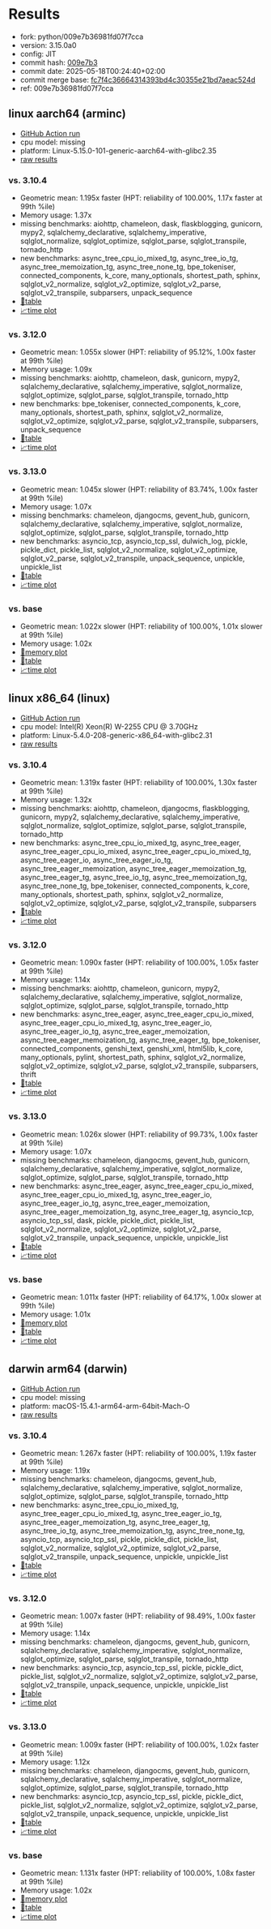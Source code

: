 # Results

- fork: python/009e7b36981fd07f7cca
- version: 3.15.0a0
- config: JIT
- commit hash: [009e7b3](https://github.com/python/cpython/commit/009e7b3)
- commit date: 2025-05-18T00:24:40+02:00
- commit merge base: [fc7f4c36664314393bd4c30355e21bd7aeac524d](https://github.com/python/cpython/commit/fc7f4c36664314393bd4c30355e21bd7aeac524d)
- ref: 009e7b36981fd07f7cca

## linux aarch64 (arminc)

- [GitHub Action run](https://github.com/faster-cpython/benchmarking/actions/runs/15090293379)
- cpu model: missing
- platform: Linux-5.15.0-101-generic-aarch64-with-glibc2.35
- [raw results](bm-20250518-arminc-aarch64-python-009e7b36981fd07f7cca-3.15.0a0-009e7b3.json)

### vs. 3.10.4

- Geometric mean: 1.195x faster (HPT: reliability of 100.00%, 1.17x faster at 99th %ile)
- Memory usage: 1.37x
- missing benchmarks: aiohttp, chameleon, dask, flaskblogging, gunicorn, mypy2, sqlalchemy_declarative, sqlalchemy_imperative, sqlglot_normalize, sqlglot_optimize, sqlglot_parse, sqlglot_transpile, tornado_http
- new benchmarks: async_tree_cpu_io_mixed_tg, async_tree_io_tg, async_tree_memoization_tg, async_tree_none_tg, bpe_tokeniser, connected_components, k_core, many_optionals, shortest_path, sphinx, sqlglot_v2_normalize, sqlglot_v2_optimize, sqlglot_v2_parse, sqlglot_v2_transpile, subparsers, unpack_sequence
- [📄table](bm-20250518-arminc-aarch64-python-009e7b36981fd07f7cca-3.15.0a0-009e7b3-vs-3.10.4.md)
- [📈time plot](bm-20250518-arminc-aarch64-python-009e7b36981fd07f7cca-3.15.0a0-009e7b3-vs-3.10.4.svg)

### vs. 3.12.0

- Geometric mean: 1.055x slower (HPT: reliability of 95.12%, 1.00x faster at 99th %ile)
- Memory usage: 1.09x
- missing benchmarks: aiohttp, chameleon, dask, gunicorn, mypy2, sqlalchemy_declarative, sqlalchemy_imperative, sqlglot_normalize, sqlglot_optimize, sqlglot_parse, sqlglot_transpile, tornado_http
- new benchmarks: bpe_tokeniser, connected_components, k_core, many_optionals, shortest_path, sphinx, sqlglot_v2_normalize, sqlglot_v2_optimize, sqlglot_v2_parse, sqlglot_v2_transpile, subparsers, unpack_sequence
- [📄table](bm-20250518-arminc-aarch64-python-009e7b36981fd07f7cca-3.15.0a0-009e7b3-vs-3.12.0.md)
- [📈time plot](bm-20250518-arminc-aarch64-python-009e7b36981fd07f7cca-3.15.0a0-009e7b3-vs-3.12.0.svg)

### vs. 3.13.0

- Geometric mean: 1.045x slower (HPT: reliability of 83.74%, 1.00x faster at 99th %ile)
- Memory usage: 1.07x
- missing benchmarks: chameleon, djangocms, gevent_hub, gunicorn, sqlalchemy_declarative, sqlalchemy_imperative, sqlglot_normalize, sqlglot_optimize, sqlglot_parse, sqlglot_transpile, tornado_http
- new benchmarks: asyncio_tcp, asyncio_tcp_ssl, dulwich_log, pickle, pickle_dict, pickle_list, sqlglot_v2_normalize, sqlglot_v2_optimize, sqlglot_v2_parse, sqlglot_v2_transpile, unpack_sequence, unpickle, unpickle_list
- [📄table](bm-20250518-arminc-aarch64-python-009e7b36981fd07f7cca-3.15.0a0-009e7b3-vs-3.13.0.md)
- [📈time plot](bm-20250518-arminc-aarch64-python-009e7b36981fd07f7cca-3.15.0a0-009e7b3-vs-3.13.0.svg)

### vs. base

- Geometric mean: 1.022x slower (HPT: reliability of 100.00%, 1.01x slower at 99th %ile)
- Memory usage: 1.02x
- [🧠memory plot](bm-20250518-arminc-aarch64-python-009e7b36981fd07f7cca-3.15.0a0-009e7b3-vs-base-mem.svg)
- [📄table](bm-20250518-arminc-aarch64-python-009e7b36981fd07f7cca-3.15.0a0-009e7b3-vs-base.md)
- [📈time plot](bm-20250518-arminc-aarch64-python-009e7b36981fd07f7cca-3.15.0a0-009e7b3-vs-base.svg)

## linux x86_64 (linux)

- [GitHub Action run](https://github.com/faster-cpython/benchmarking/actions/runs/15090293379)
- cpu model: Intel(R) Xeon(R) W-2255 CPU @ 3.70GHz
- platform: Linux-5.4.0-208-generic-x86_64-with-glibc2.31
- [raw results](bm-20250518-linux-x86_64-python-009e7b36981fd07f7cca-3.15.0a0-009e7b3.json)

### vs. 3.10.4

- Geometric mean: 1.319x faster (HPT: reliability of 100.00%, 1.30x faster at 99th %ile)
- Memory usage: 1.32x
- missing benchmarks: aiohttp, chameleon, djangocms, flaskblogging, gunicorn, mypy2, sqlalchemy_declarative, sqlalchemy_imperative, sqlglot_normalize, sqlglot_optimize, sqlglot_parse, sqlglot_transpile, tornado_http
- new benchmarks: async_tree_cpu_io_mixed_tg, async_tree_eager, async_tree_eager_cpu_io_mixed, async_tree_eager_cpu_io_mixed_tg, async_tree_eager_io, async_tree_eager_io_tg, async_tree_eager_memoization, async_tree_eager_memoization_tg, async_tree_eager_tg, async_tree_io_tg, async_tree_memoization_tg, async_tree_none_tg, bpe_tokeniser, connected_components, k_core, many_optionals, shortest_path, sphinx, sqlglot_v2_normalize, sqlglot_v2_optimize, sqlglot_v2_parse, sqlglot_v2_transpile, subparsers
- [📄table](bm-20250518-linux-x86_64-python-009e7b36981fd07f7cca-3.15.0a0-009e7b3-vs-3.10.4.md)
- [📈time plot](bm-20250518-linux-x86_64-python-009e7b36981fd07f7cca-3.15.0a0-009e7b3-vs-3.10.4.svg)

### vs. 3.12.0

- Geometric mean: 1.090x faster (HPT: reliability of 100.00%, 1.05x faster at 99th %ile)
- Memory usage: 1.14x
- missing benchmarks: aiohttp, chameleon, gunicorn, mypy2, sqlalchemy_declarative, sqlalchemy_imperative, sqlglot_normalize, sqlglot_optimize, sqlglot_parse, sqlglot_transpile, tornado_http
- new benchmarks: async_tree_eager, async_tree_eager_cpu_io_mixed, async_tree_eager_cpu_io_mixed_tg, async_tree_eager_io, async_tree_eager_io_tg, async_tree_eager_memoization, async_tree_eager_memoization_tg, async_tree_eager_tg, bpe_tokeniser, connected_components, genshi_text, genshi_xml, html5lib, k_core, many_optionals, pylint, shortest_path, sphinx, sqlglot_v2_normalize, sqlglot_v2_optimize, sqlglot_v2_parse, sqlglot_v2_transpile, subparsers, thrift
- [📄table](bm-20250518-linux-x86_64-python-009e7b36981fd07f7cca-3.15.0a0-009e7b3-vs-3.12.0.md)
- [📈time plot](bm-20250518-linux-x86_64-python-009e7b36981fd07f7cca-3.15.0a0-009e7b3-vs-3.12.0.svg)

### vs. 3.13.0

- Geometric mean: 1.026x slower (HPT: reliability of 99.73%, 1.00x faster at 99th %ile)
- Memory usage: 1.07x
- missing benchmarks: chameleon, djangocms, gevent_hub, gunicorn, sqlalchemy_declarative, sqlalchemy_imperative, sqlglot_normalize, sqlglot_optimize, sqlglot_parse, sqlglot_transpile, tornado_http
- new benchmarks: async_tree_eager, async_tree_eager_cpu_io_mixed, async_tree_eager_cpu_io_mixed_tg, async_tree_eager_io, async_tree_eager_io_tg, async_tree_eager_memoization, async_tree_eager_memoization_tg, async_tree_eager_tg, asyncio_tcp, asyncio_tcp_ssl, dask, pickle, pickle_dict, pickle_list, sqlglot_v2_normalize, sqlglot_v2_optimize, sqlglot_v2_parse, sqlglot_v2_transpile, unpack_sequence, unpickle, unpickle_list
- [📄table](bm-20250518-linux-x86_64-python-009e7b36981fd07f7cca-3.15.0a0-009e7b3-vs-3.13.0.md)
- [📈time plot](bm-20250518-linux-x86_64-python-009e7b36981fd07f7cca-3.15.0a0-009e7b3-vs-3.13.0.svg)

### vs. base

- Geometric mean: 1.011x faster (HPT: reliability of 64.17%, 1.00x slower at 99th %ile)
- Memory usage: 1.01x
- [🧠memory plot](bm-20250518-linux-x86_64-python-009e7b36981fd07f7cca-3.15.0a0-009e7b3-vs-base-mem.svg)
- [📄table](bm-20250518-linux-x86_64-python-009e7b36981fd07f7cca-3.15.0a0-009e7b3-vs-base.md)
- [📈time plot](bm-20250518-linux-x86_64-python-009e7b36981fd07f7cca-3.15.0a0-009e7b3-vs-base.svg)

## darwin arm64 (darwin)

- [GitHub Action run](https://github.com/faster-cpython/benchmarking/actions/runs/15090293379)
- cpu model: missing
- platform: macOS-15.4.1-arm64-arm-64bit-Mach-O
- [raw results](bm-20250518-darwin-arm64-python-009e7b36981fd07f7cca-3.15.0a0-009e7b3.json)

### vs. 3.10.4

- Geometric mean: 1.267x faster (HPT: reliability of 100.00%, 1.19x faster at 99th %ile)
- Memory usage: 1.19x
- missing benchmarks: chameleon, djangocms, gevent_hub, sqlalchemy_declarative, sqlalchemy_imperative, sqlglot_normalize, sqlglot_optimize, sqlglot_parse, sqlglot_transpile, tornado_http
- new benchmarks: async_tree_cpu_io_mixed_tg, async_tree_eager_cpu_io_mixed_tg, async_tree_eager_io_tg, async_tree_eager_memoization_tg, async_tree_eager_tg, async_tree_io_tg, async_tree_memoization_tg, async_tree_none_tg, asyncio_tcp, asyncio_tcp_ssl, pickle, pickle_dict, pickle_list, sqlglot_v2_normalize, sqlglot_v2_optimize, sqlglot_v2_parse, sqlglot_v2_transpile, unpack_sequence, unpickle, unpickle_list
- [📄table](bm-20250518-darwin-arm64-python-009e7b36981fd07f7cca-3.15.0a0-009e7b3-vs-3.10.4.md)
- [📈time plot](bm-20250518-darwin-arm64-python-009e7b36981fd07f7cca-3.15.0a0-009e7b3-vs-3.10.4.svg)

### vs. 3.12.0

- Geometric mean: 1.007x faster (HPT: reliability of 98.49%, 1.00x faster at 99th %ile)
- Memory usage: 1.14x
- missing benchmarks: chameleon, djangocms, gevent_hub, gunicorn, sqlalchemy_declarative, sqlalchemy_imperative, sqlglot_normalize, sqlglot_optimize, sqlglot_parse, sqlglot_transpile, tornado_http
- new benchmarks: asyncio_tcp, asyncio_tcp_ssl, pickle, pickle_dict, pickle_list, sqlglot_v2_normalize, sqlglot_v2_optimize, sqlglot_v2_parse, sqlglot_v2_transpile, unpack_sequence, unpickle, unpickle_list
- [📄table](bm-20250518-darwin-arm64-python-009e7b36981fd07f7cca-3.15.0a0-009e7b3-vs-3.12.0.md)
- [📈time plot](bm-20250518-darwin-arm64-python-009e7b36981fd07f7cca-3.15.0a0-009e7b3-vs-3.12.0.svg)

### vs. 3.13.0

- Geometric mean: 1.009x faster (HPT: reliability of 100.00%, 1.02x faster at 99th %ile)
- Memory usage: 1.12x
- missing benchmarks: chameleon, djangocms, gevent_hub, gunicorn, sqlalchemy_declarative, sqlalchemy_imperative, sqlglot_normalize, sqlglot_optimize, sqlglot_parse, sqlglot_transpile, tornado_http
- new benchmarks: asyncio_tcp, asyncio_tcp_ssl, pickle, pickle_dict, pickle_list, sqlglot_v2_normalize, sqlglot_v2_optimize, sqlglot_v2_parse, sqlglot_v2_transpile, unpack_sequence, unpickle, unpickle_list
- [📄table](bm-20250518-darwin-arm64-python-009e7b36981fd07f7cca-3.15.0a0-009e7b3-vs-3.13.0.md)
- [📈time plot](bm-20250518-darwin-arm64-python-009e7b36981fd07f7cca-3.15.0a0-009e7b3-vs-3.13.0.svg)

### vs. base

- Geometric mean: 1.131x faster (HPT: reliability of 100.00%, 1.08x faster at 99th %ile)
- Memory usage: 1.02x
- [🧠memory plot](bm-20250518-darwin-arm64-python-009e7b36981fd07f7cca-3.15.0a0-009e7b3-vs-base-mem.svg)
- [📄table](bm-20250518-darwin-arm64-python-009e7b36981fd07f7cca-3.15.0a0-009e7b3-vs-base.md)
- [📈time plot](bm-20250518-darwin-arm64-python-009e7b36981fd07f7cca-3.15.0a0-009e7b3-vs-base.svg)

